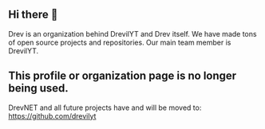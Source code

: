 ## Hi there 👋
Drev is an organization behind DrevilYT and Drev itself. We have made tons of open source projects and repositories. Our main team member is DrevilYT.

## This profile or organization page is no longer being used.
DrevNET and all future projects have and will be moved to: https://github.com/drevilyt
